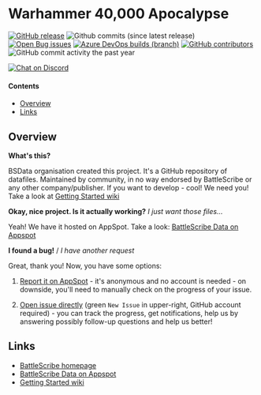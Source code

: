 Warhammer 40,000 Apocalypse
===========================


[![GitHub release](https://img.shields.io/github/release/BSData/wh40k-apocalypse.svg?style=flat-square)](https://github.com/BSData/wh40k-apocalypse/releases/latest)
![Github commits (since latest release)](https://img.shields.io/github/commits-since/BSData/wh40k-apocalypse/latest.svg?style=flat-square)
[![Open Bug issues](https://img.shields.io/github/issues/bsdata/wh40k-apocalypse/🔠%20Type%3A%20Bug.svg?style=flat-square&label=bugs)](https://github.com/BSData/wh40k-apocalypse/issues?q=is%3Aissue+is%3Aopen+label%3A%22🔠%20Type%3A%20Bug%22)
[![Azure DevOps builds (branch)](https://img.shields.io/azure-devops/build/bsdata-devs/70736e70-cd5f-4af7-9ea5-541b66c3e4cb/2/master.svg?label=build%3A%20master&logo=azure-pipelines&style=flat-square)](https://dev.azure.com/bsdata-devs/data-repos/_build?definitionId=2)
[![GitHub contributors](https://img.shields.io/github/contributors/BSData/wh40k-apocalypse.svg?style=flat-square)](https://github.com/BSData/wh40k-apocalypse/graphs/contributors)
![GitHub commit activity the past year](https://img.shields.io/github/commit-activity/y/BSData/wh40k-apocalypse.svg?style=flat-square)

[![Chat on Discord](https://img.shields.io/discord/558412685981777922.svg?logo=discord&style=popout-square)](https://discord.gg/KqPVhds)

#### Contents ####

* [Overview][]
* [Links][]

## Overview ##
[Overview]: #overview

__What's this?__

BSData organisation created this project. It's a GitHub repository of datafiles.
Maintained by community, in no way endorsed by BattleScribe or any other company/publisher. If you want
to develop - cool! We need you! Take a look at [Getting Started wiki][]

__Okay, nice project. Is it actually working?__ _I just want those files..._

Yeah! We have it hosted on AppSpot. Take a look: [BattleScribe Data on Appspot][]

__I found a bug!__ / *I have another request*

Great, thank you! Now, you have some options:

1. [Report it on AppSpot][] - it's anonymous and no account is needed - on downside, you'll need to manually check on the progress of your issue.

2. [Open issue directly][] (green `New Issue` in upper-right, GitHub account required) - you can track the progress, get notifications, help us by answering possibly follow-up questions and help us better!

## Links ##
[Links]: #links

* [BattleScribe homepage][]
* [BattleScribe Data on Appspot][]
* [Getting Started wiki][]

[Report it on Appspot]: http://battlescribedata.appspot.com/#/repo/TemplateDataRepo
[Open Issue directly]: https://github.com/BSData/TemplateDataRepo/issues
[BattleScribe homepage]: http://www.battlescribe.net/
[BattleScribe Data on Appspot]: http://battlescribedata.appspot.com/#/repos
[Getting Started wiki]: https://github.com/BSData/catalogue-development/wiki/Getting-Started#contributing

